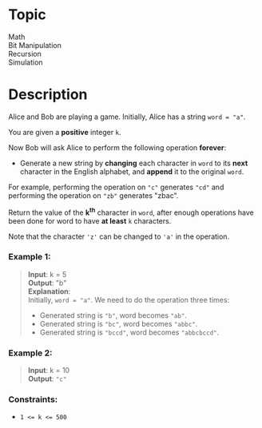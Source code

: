 # Topic
Math  
Bit Manipulation  
Recursion  
Simulation  
# Description
Alice and Bob are playing a game. Initially, Alice has a string `word = "a"`.

You are given a **positive** integer `k`.

Now Bob will ask Alice to perform the following operation **forever**:

* Generate a new string by **changing** each character in `word` to its **next** character in the English alphabet, and **append** it to the original `word`.

For example, performing the operation on `"c"` generates `"cd"` and performing the operation on `"zb"` generates "zbac".

Return the value of the **k<sup>th</sup>** character in `word`, after enough operations have been done for word to have **at least** `k` characters.

Note that the character `'z'` can be changed to `'a'` in the operation.

### **Example 1:**

>**Input**: k = 5  
**Output**: "b"  
**Explanation**:  
Initially, `word = "a"`. We need to do the operation three times:
>* Generated string is `"b"`, word becomes `"ab"`.
>* Generated string is `"bc"`, word becomes `"abbc"`.
>* Generated string is `"bccd"`, word becomes `"abbcbccd"`.

### Example 2:

>**Input**: k = 10  
**Output**: `"c"`

### Constraints:

* `1 <= k <= 500`